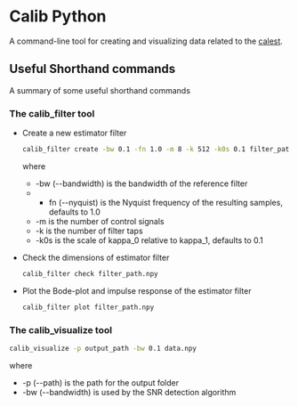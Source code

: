 # Calib Python
A command-line tool for creating and visualizing data related to the [calest]().

## Useful Shorthand commands
A summary of some useful shorthand commands

### The calib_filter tool

- Create a new estimator filter
    ```bash
    calib_filter create -bw 0.1 -fn 1.0 -m 8 -k 512 -k0s 0.1 filter_path.npy
    ```
    where 
    - -bw (--bandwidth) is the bandwidth of the reference filter
    - - fn (--nyquist) is the Nyquist frequency of the resulting samples, defaults to 1.0
    - -m is the number of control signals
    - -k is the number of filter taps
    - -k0s is the scale of kappa_0 relative to kappa_1, defaults to 0.1

- Check the dimensions of estimator filter
    ```bash
    calib_filter check filter_path.npy
    ```

- Plot the Bode-plot and impulse response of the estimator filter
    ```bash
    calib_filter plot filter_path.npy
    ```

### The calib_visualize tool

```bash
calib_visualize -p output_path -bw 0.1 data.npy
```
where
- -p (--path) is the path for the output folder
- -bw (--bandwidth) is used by the SNR detection algorithm
